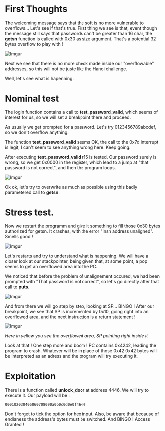 # First Thoughts

The welcoming message says that the soft is no more vulnerable to overflows... Let's see if that's true.
First thing we see is that, event though the message still says that passwords can't be greater than 16 char, the **getsn** function is called with 0x30 as size argument. That's a potential 32 bytes overflow to play with !

![Imgur](https://imgur.com/vllYSUH.png)

Next we see that there is no more check made inside our "overflowable" addresses, so this will not be juste like the Hanoi challenge.

Well, let's see what is hapenning.

# Nominal test

The login function contains a call to **test_password_valid**, which seems of interest for us, so we will set a breakpoint there and proceed.

As usually we get prompted for a password. Let's try 0123456789abcdef, so we don't overflow anything.

The function **test_password_valid** seems OK, the call to the 0x7d interrupt is legit, I can't seem to see anything wrong here. Keep going.

After executing **test_password_valid** r15 is tested. Our password surely is wrong, so we get 0x0000 in the register, which lead to a jump at "that password is not correct", and then the program loops.

![Imgur](https://imgur.com/zYSF8za.png)

Ok ok, let's try to overwrite as much as possible using this badly parametered call to **getsn**.

# Stress test.

Now we restart the programm and give it something to fill those 0x30 bytes authorized for getsn.
It crashes, with the error "insn address unaligned". Smells good !

![Imgur](https://imgur.com/kABxDLg.png)

Let's restarts and try to understand what is happening. We will have a closer look at our stackpointer, being given that, at some point, a pop seems to get an overflowed area into the PC.

We noticed that before the problem of unalignement occured, we had been prompted with "That password is not correct", so let's go directly after that call to **puts**.

![Imgur](https://imgur.com/XolEPGO.png)

And from there we will go step by step, looking at SP... BINGO ! After our breakpoint, we see that SP is incremented by 0x10, going right into an overflowed area, and the next instruction is a return statement !

![Imgur](https://imgur.com/esWOu3p.png)

*Here in yellow you see the overflowed area, SP pointing right inside it*

Look at that ! One step more and boom ! PC contains 0x4242, leading the program to crash. Whatever will be in place of those 0x42 0x42 bytes will be interpreted as an adress and the program will try executing it.

# Exploitation

There is a function called **unlock_door** at address 4446. We will try to execute it. Our payload will be :

`000102030405060708090a0b0c0d0e0f4644`

Don't forget to tick the option for hex input. Also, be aware that because of endianess the address's bytes must be switched. 
And BINGO ! Access Granted !
